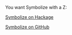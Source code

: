 You want Symbolize with a Z:

[Symbolize on Hackage](https://hackage.haskell.org/package/symbolize)

[Symbolize on GitHub](https://github.com/qqwy/haskell-symbolize)
